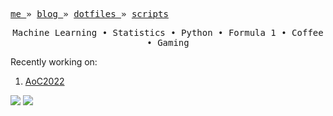 <p align="left"> 
 <samp> 
   <a href="http://jiantingfeng.vip" display="inline-block"> me </a> »
   <a href="http://blog.jiantingfeng.vip" display="inline-block"> blog </a> »
   <a href="https://github.com/JiantingFeng/dotfiles" display="inline-block"> dotfiles </a> »
  <a href="https://github.com/JiantingFeng/scripts" display="inline-block"> scripts </a>
 </samp>
</p>
<p align="center">
  <samp>
   <span> Machine Learning </span> •
   <span> Statistics </span> •
   <span> Python </span> •
   <span> Formula 1 </span> •
   <span> Coffee </span> •
   <span> Gaming </span> 
  </samp>
</p>

Recently working on:

1. [AoC2022](https://adventofcode.com/)


![](https://leetcard.jacoblin.cool/gianting01?border=0&radius=20&ext=heatmap#gh-light-mode-only)
![]([https://leetcard.jacoblin.cool/gianting01?border=0&radius=20&ext=heatmap#gh-light-mode-only](https://leetcard.jacoblin.cool/gianting01?border=0&radius=20&ext=heatmap&theme=dark#gh-dark-mode-only))
